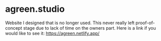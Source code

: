 # agreen.studio
Website I designed that is no longer used. This never really left proof-of-concept stage due to lack of time on the owners part. Here is a link if you would like to see it:
https://agreen.netlify.app/
